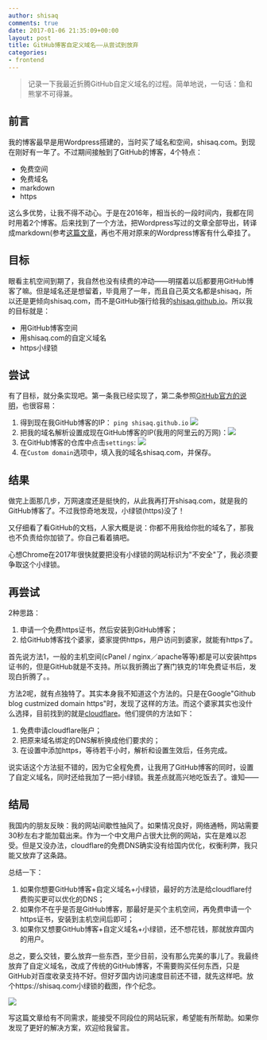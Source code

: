 ```yaml
---
author: shisaq
comments: true
date: 2017-01-06 21:35:09+00:00
layout: post
title: GitHub博客自定义域名——从尝试到放弃
categories:
- frontend
---
```


> 记录一下我最近折腾GitHub自定义域名的过程。简单地说，一句话：鱼和熊掌不可得兼。

## 前言

我的博客最早是用Wordpress搭建的，当时买了域名和空间，shisaq.com。到现在刚好有一年了。不过期间接触到了GitHub的博客，4个特点：

 * 免费空间
 * 免费域名
 * markdown
 * https

这么多优势，让我不得不动心。于是在2016年，相当长的一段时间内，我都在同时用着2个博客。后来找到了一个方法，把Wordpress写过的文章全部导出，转译成markdown(参考[这篇文章](https://shisaq.github.io/%E5%89%8D%E7%AB%AF%E5%AD%A6%E4%B9%A0%E7%AC%94%E8%AE%B0/2016/11/20/migrate-blog-from-wordpress-to-jekyll.html)，再也不用对原来的Wordpress博客有什么牵挂了。

## 目标

眼看主机空间到期了，我自然也没有续费的冲动——明摆着以后都要用GitHub博客了嘛。但是域名还是想留着，毕竟用了一年，而且自己英文名都是shisaq，所以还是更倾向shisaq.com，而不是GitHub强行给我的[shisaq.github.io](https://shisaq.github.io)。所以我的目标就是：

 * 用GitHub博客空间
 * 用shisaq.com的自定义域名
 * https小绿锁

## 尝试

有了目标，就分条实现吧。第一条我已经实现了，第二条参照[GitHub官方的说明](https://help.github.com/articles/quick-start-setting-up-a-custom-domain/)，也很容易：

 1. 得到现在我GitHub博客的IP： `ping shisaq.github.io` ![](http://oj4a2ov8j.bkt.clouddn.com/pinggithub.png)
 2. 把我的域名解析设置成现在GitHub博客的IP(我用的阿里云的万网)：![](http://oj4a2ov8j.bkt.clouddn.com/dnschange.jpg)
 3. 在GitHub博客的仓库中点击`settings`: ![](http://oj4a2ov8j.bkt.clouddn.com/customdomaingithub.png)
 4. 在`Custom domain`选项中，填入我的域名shisaq.com，并保存。

## 结果

做完上面那几步，万网速度还是挺快的，从此我再打开shisaq.com，就是我的GitHub博客了。不过我惊奇地发现，小绿锁(https)没了！

又仔细看了看GitHub的文档，人家大概是说：你都不用我给你批的域名了，那我也不负责给你加锁了。你自己看着搞吧。

心想Chrome在2017年很快就要把没有小绿锁的网站标识为"不安全"了，我必须要争取这个小绿锁。

## 再尝试

2种思路：

 1. 申请一个免费https证书，然后安装到GitHub博客；
 2. 给GitHub博客找个婆家，婆家提供https，用户访问到婆家，就能有https了。

首先说方法1，一般的主机空间(cPanel / nginx／apache等等)都是可以安装https证书的，但是GitHub就是不支持。所以我折腾出了赛门铁克的1年免费证书后，发现白折腾了。。

方法2呢，就有点独特了。其实本身我不知道这个方法的。只是在Google"Github blog custmized domain https"时，发现了这样的方法。而这个婆家其实也没什么选择，目前找到的就是[cloudflare](https://www.cloudflare.com/)。他们提供的方法如下：

 1. 免费申请cloudflare账户；
 2. 把原来域名绑定的DNS解析换成他们要求的；
 3. 在设置中添加https，等待若干小时，解析和设置生效后，任务完成。

说实话这个方法挺不错的，因为它全程免费，让我用了GitHub博客的同时，设置了自定义域名，同时还给我加了一把小绿锁。我差点就高兴地吃饭去了。谁知——

## 结局

我国内的朋友反映：我的网站间歇性抽风了。如果情况良好，网络通畅，网站需要30秒左右才能加载出来。作为一个中文用户占很大比例的网站，实在是难以忍受。但是又没办法，cloudflare的免费DNS确实没有给国内优化，权衡利弊，我只能又放弃了这条路。

总结一下：

 1. 如果你想要GitHub博客+自定义域名+小绿锁，最好的方法是给cloudflare付费购买更可以优化的DNS；
 2. 如果你不在乎是否是GitHub博客，那最好是买个主机空间，再免费申请一个https证书，安装到主机空间后即可；
 3. 如果你又想要GitHub博客+自定义域名+小绿锁，还不想花钱，那就放弃国内的用户。

总之，要么交钱，要么放弃一些东西，至少目前，没有那么完美的事儿了。我最终放弃了自定义域名，改成了传统的GitHub博客，不需要购买任何东西，只是GitHub对百度收录支持不好。但好歹国内访问速度目前还不错，就先这样吧。放个https://shisaq.com小绿锁的截图，作个纪念。

![](http://oj4a2ov8j.bkt.clouddn.com/shisaqhttps.png)

写这篇文章给有不同需求，能接受不同段位的网站玩家，希望能有所帮助。如果你发现了更好的解决方案，欢迎给我留言。